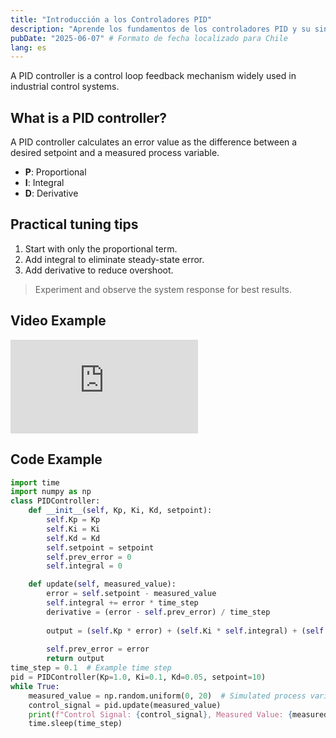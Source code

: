 ```yaml
---
title: "Introducción a los Controladores PID"
description: "Aprende los fundamentos de los controladores PID y su sintonización."
pubDate: "2025-06-07" # Formato de fecha localizado para Chile
lang: es
---
```


A PID controller is a control loop feedback mechanism widely used in industrial control systems.

## What is a PID controller?

A PID controller calculates an error value as the difference between a desired setpoint and a measured process variable.

- **P**: Proportional
- **I**: Integral
- **D**: Derivative

## Practical tuning tips

1. Start with only the proportional term.
2. Add integral to eliminate steady-state error.
3. Add derivative to reduce overshoot.

> Experiment and observe the system response for best results.

## Video Example


<div class="video-responsive">
  <iframe
    src="https://www.youtube.com/embed/oXGegwLtGuA?si=qyXn5ZazvfhQB1Qn"
    title="YouTube video player"
    frameborder="0"
    allow="accelerometer; autoplay; clipboard-write; encrypted-media; gyroscope; picture-in-picture; web-share"
    referrerpolicy="strict-origin-when-cross-origin"
    allowfullscreen
  ></iframe>
</div>

## Code Example

```python
import time 
import numpy as np
class PIDController:
    def __init__(self, Kp, Ki, Kd, setpoint):
        self.Kp = Kp
        self.Ki = Ki
        self.Kd = Kd
        self.setpoint = setpoint
        self.prev_error = 0
        self.integral = 0

    def update(self, measured_value):
        error = self.setpoint - measured_value
        self.integral += error * time_step
        derivative = (error - self.prev_error) / time_step
        
        output = (self.Kp * error) + (self.Ki * self.integral) + (self.Kd * derivative)
        
        self.prev_error = error
        return output
time_step = 0.1  # Example time step
pid = PIDController(Kp=1.0, Ki=0.1, Kd=0.05, setpoint=10)
while True:
    measured_value = np.random.uniform(0, 20)  # Simulated process variable
    control_signal = pid.update(measured_value)
    print(f"Control Signal: {control_signal}, Measured Value: {measured_value}")
    time.sleep(time_step)
```
